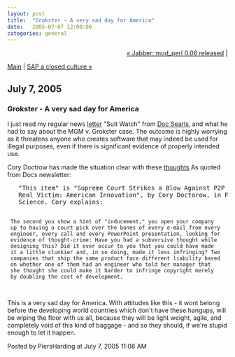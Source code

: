 ```yaml
---
layout: post
title:  "Grokster - A very sad day for America"
date:   2005-07-07 12:00:00
categories: general
---
```

<p align="right">
<a href="http://www.piersharding.com/blog/archives/2005/07/jabbermod_perl.html">&laquo; Jabber::mod_perl 0.06 released</a> |

<a href="http://www.piersharding.com/blog/">Main</a>
| <a href="http://www.piersharding.com/blog/archives/2005/07/sap_a_closed_cu.html">SAP a closed culture &raquo;</a>

</p>

<h2>July  7, 2005</h2>

<h3>Grokster - A very sad day for America</h3>

<p>I just read my regular news <a href='http://lists.ssc.com/pipermail/suitwatch/2005-July/000089.html'>letter</a> "Suit Watch" from <a href='http://www.docsearls.com/'>Doc Searls</a>, and what he had to say about the MGM v. Grokster case.  The outcome is highly worrying as it threatens anyone who creates software that may indeed be used for illegal purposes, even if there is significant evidence of properly intended use.
</p>
<p>
Cory Doctrow has made the situation clear with these <a href='http://www.popsci.com/popsci/generaltech/article/0,20967,1077623,00.html'>thoughts</a>  As quoted from Docs newsletter:
<pre class='code'>   "This item" is "Supreme Court Strikes a Blow Against P2P Sharing: The
   Real Victim: American Innovation", by Cory Doctorow, in Popular
   Science. Cory explains:

     The second you show a hint of "inducement," you open your company
     up to having a court pick over the bones of every e-mail from every
     engineer, every call and every PowerPoint presentation, looking for
     evidence of thought-crime: Have you had a subversive thought while
     designing this? Did it ever occur to you that you could have made
     it a little clunkier and, in so doing, made it less infringing? Two
     companies that ship the same product face different liability based
     on whether one of them had an engineer who told her manager that
     she thought she could make it harder to infringe copyright merely
     by doubling the cost of development.
</pre>

<p>
This is a very sad day for America.  With attitudes like this - it wont belong before the developing world countries which don't have these hangups, will be wiping the floor with us all, because they will be light weight, agile, and completely void of this kind of baggage - and so they should, if we're stupid enough to let it happen.
</p>



</p>

<div id="a000035more"><div id="more">

</div></div>

<p class="posted">Posted by PiersHarding at July  7, 2005 11:08 AM</p>





